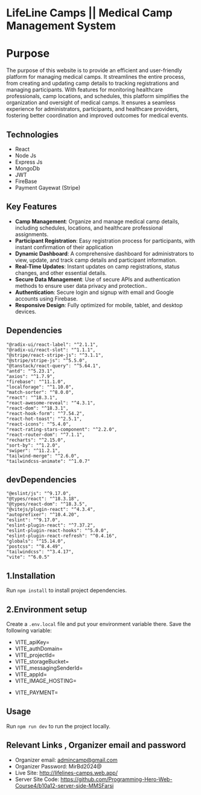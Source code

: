 # LifeLine Camps || Medical Camp Management System


# Purpose
The purpose of this website is to provide an efficient and user-friendly platform for managing medical camps. It streamlines the entire process, from creating and updating camp details to tracking registrations and managing participants. With features for monitoring healthcare professionals, camp locations, and schedules, this platform simplifies the organization and oversight of medical camps. It ensures a seamless experience for administrators, participants, and healthcare providers, fostering better coordination and improved outcomes for medical events.





## Technologies
- React
- Node Js
- Express Js
- MongoDb
- JWT
- FireBase
- Payment Gayewat (Stripe)


## Key Features

- **Camp Management**: Organize and manage medical camp details, including schedules, locations, and healthcare professional assignments.
- **Participant Registration**: Easy registration process for participants, with instant confirmation of their application
- **Dynamic Dashboard**: A comprehensive dashboard for administrators to view, update, and track camp details and participant information.
- **Real-Time Updates**: Instant updates on camp registrations, status changes, and other essential details.
- **Secure Data Management**: Use of secure APIs and authentication methods to ensure user data privacy and protection..
- **Authentication**: Secure login and signup with email and Google accounts using Firebase.
- **Responsive Design**: Fully optimized for mobile, tablet, and desktop devices.


## Dependencies
    "@radix-ui/react-label": "^2.1.1",
    "@radix-ui/react-slot": "^1.1.1",
    "@stripe/react-stripe-js": "^3.1.1",
    "@stripe/stripe-js": "^5.5.0",
    "@tanstack/react-query": "^5.64.1",
    "antd": "^5.23.1",
    "axios": "^1.7.9",
    "firebase": "^11.1.0",
    "localforage": "^1.10.0",
    "match-sorter": "^8.0.0",
    "react": "^18.3.1",
    "react-awesome-reveal": "^4.3.1",
    "react-dom": "^18.3.1",
    "react-hook-form": "^7.54.2",
    "react-hot-toast": "^2.5.1",
    "react-icons": "^5.4.0",
    "react-rating-stars-component": "^2.2.0",
    "react-router-dom": "^7.1.1",
    "recharts": "^2.15.0",
    "sort-by": "^1.2.0",
    "swiper": "^11.2.1",
    "tailwind-merge": "^2.6.0",
    "tailwindcss-animate": "^1.0.7"
## devDependencies
    "@eslint/js": "^9.17.0",
    "@types/react": "^18.3.18",
    "@types/react-dom": "^18.3.5",
    "@vitejs/plugin-react": "^4.3.4",
    "autoprefixer": "^10.4.20",
    "eslint": "^9.17.0",
    "eslint-plugin-react": "^7.37.2",
    "eslint-plugin-react-hooks": "^5.0.0",
    "eslint-plugin-react-refresh": "^0.4.16",
    "globals": "^15.14.0",
    "postcss": "^8.4.49",
    "tailwindcss": "^3.4.17",
    "vite": "^6.0.5"

## 1.Installation

Run `npm install` to install project dependencies.

## 2.Environment setup

Create a `.env.local` file and put your environment variable there. Save the following variable:

- VITE_apiKey=
- VITE_authDomain=
- VITE_projectId=
- VITE_storageBucket=
- VITE_messagingSenderId=
- VITE_appId=
- VITE_IMAGE_HOSTING= 
<!-- for image hosting use Imgbb Api -->
- VITE_PAYMENT=
<!-- Use Stripe for payment -->


## Usage

Run `npm run dev` to run the project locally.    

## Relevant Links , Organizer email and password
- Organizer email: admincamp@gmail.com
- Organizer Password: MirBd2024@
- Live Site: http://lifelines-camps.web.app/
- Server Site Code: https://github.com/Programming-Hero-Web-Course4/b10a12-server-side-MMSFarsi
